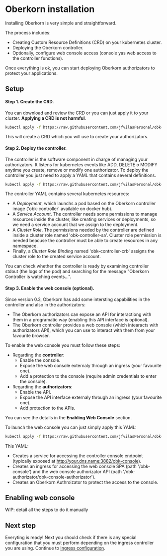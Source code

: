# Oberkorn installation
Installing Oberkorn is very simple and straightforward.

The process includes:
  - Creating Custom Resource Definitions (CRD) on your kubernetes cluster.
  - Deploying the Oberkorn controller.
  - Optionally, configure web console access (console yas web access to the controller functions).

Once everything is ok, you can start deploying Oberkorn authorizators to protect your applications.

## Setup

#### **Step 1**. Create the CRD.
You can download and review the CRD or you can just apply it to your cluster. **Applying a CRD is not harmful**.

```sh
kubectl apply -f https://raw.githubusercontent.com/jfvilasPersonal/obk-controller/main/crd/crd.yaml
```

This will create a CRD which you will use to create your authorizators.

#### **Step 2**. Deploy the controller.
The controller is the software component in charge of managing your authorizators. It listens for kubernetes events like ADD, DELETE o MODIFY anytime you create, remove or modify one authorizator. To deploy the controller you just need to apply a YAML that contains several definitions.

```sh
kubectl apply -f https://raw.githubusercontent.com/jfvilasPersonal/obk-controller/main/crd/controller-deployment.yaml
```

The controller YAML contains several kubernetes resources:

 - A *Deployment*, which launchs a pod based on the Oberkorn controller image ('obk-controller' available on docker hub).
 - A *Service Account*. The controller needs some permissions to manage resources inside the cluster, like creating services or deployments, so we need a service account that we assign to the deployment.
 - A *Cluster Role*. The permissions needed by the controller are defined inside a cluster role named 'obk-controller-sa'. Cluster role permission is needed beacuse the controller must be able to create resources in any namespace.
 - Finally, a *Cluster Role Binding* named 'obk-controller-crb' assigns the cluster role to the created service account.

You can check whether the controller is ready by examining controller stdout (the logs of the pod) and searching for the message "Oberkorn Controller is watching events...".

#### **Step 3**. Enable the web console (**optional**).
Since version 0.3, Oberkorn has add some intersting capabilities in the controller and also in the authorizators:

  - The Oberkorn authorizators can expose an API for interactiong with them in a programatic way (enabling this API interface is optional).
  - The Oberkorn controller provides a web console (which intearacts with authorizators API), which you can use to interact with them from your favourite browser.

To enable the web console you must follow these steps:

  - Regarding the **controller**:
    - Enable the console.
    - Expose the web console externaly through an ingress (your favourite one).
    - Add a protection to the console (require admin credentials to enter the console).
  - Regarding the **authorizators**:
    - Enable the API.
    - Expose the API interface externaly through an ingress (your favourite one).
    - Add protection to the APIs.

You can see the details in the **Enabling Web Console** section.

To launch the web console you can just simply apply this YAML:

```sh
kubectl apply -f https://raw.githubusercontent.com/jfvilasPersonal/obk-controller/main/crd/controller-webconsole.yaml
```

This YAML:
  - Creates a service for accessing the controller console endpoint (typically exposed at http://your.dns.name:3882/obk-console).
  - Creates an ingress for accessing the web console SPA (path '/obk-console') and the web console authorizator API (path '/obk-authorizator/obk-console-authorizator').
  - Creates an Oberkorn Authroizator to protect the access to the console.


## Enabling web console
WIP: detail all the steps to do it manually


## Next step
Everyting is ready! Next you should check if there is any special configuration that you must perform depending on the ingress controller you are using. Continue to [Ingress configuration](/ingress-configuration).
